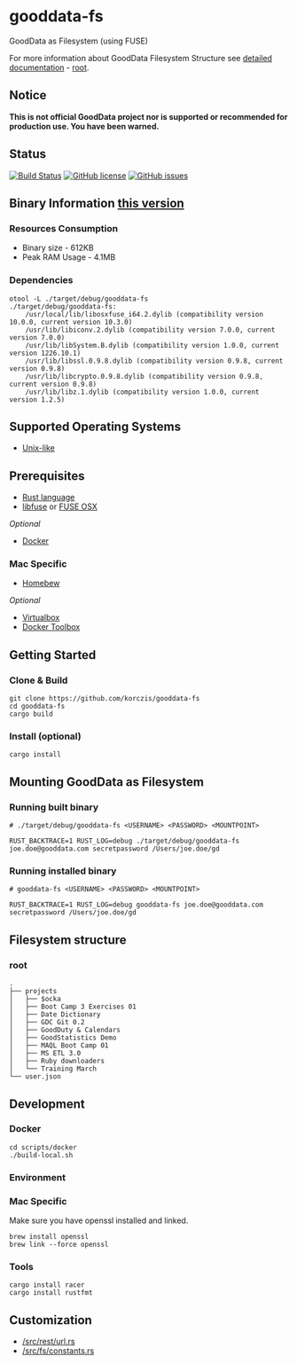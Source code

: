 # gooddata-fs

GoodData as Filesystem (using FUSE)

For more information about GoodData Filesystem Structure see [detailed documentation](https://github.com/korczis/gooddata-fs/blob/master/doc/Filesystem.md) - [root](https://github.com/korczis/gooddata-fs/blob/master/doc/Filesystem.md#root).

## Notice

**This is not official GoodData project nor is supported or recommended for production use. You have been warned.**

## Status

[![Build Status](https://travis-ci.org/korczis/gooddata-fs.svg?branch=master)](https://travis-ci.org/korczis/gooddata-fs)
[![GitHub license](https://img.shields.io/badge/license-MIT-blue.svg)](https://raw.githubusercontent.com/korczis/gooddata-rust/master/LICENSE)
[![GitHub issues](https://img.shields.io/github/issues/korczis/gooddata-rust.svg)](https://github.com/korczis/gooddata-rust/issues)

## Binary Information [this version](https://github.com/korczis/gooddata-fs/tree/d086fe54dba29d842e0098ad6521fbb99e24079b)

### Resources Consumption

- Binary size - 612KB 
- Peak RAM Usage - 4.1MB

### Dependencies

```
otool -L ./target/debug/gooddata-fs
./target/debug/gooddata-fs:
	/usr/local/lib/libosxfuse_i64.2.dylib (compatibility version 10.0.0, current version 10.3.0)
	/usr/lib/libiconv.2.dylib (compatibility version 7.0.0, current version 7.0.0)
	/usr/lib/libSystem.B.dylib (compatibility version 1.0.0, current version 1226.10.1)
	/usr/lib/libssl.0.9.8.dylib (compatibility version 0.9.8, current version 0.9.8)
	/usr/lib/libcrypto.0.9.8.dylib (compatibility version 0.9.8, current version 0.9.8)
	/usr/lib/libz.1.dylib (compatibility version 1.0.0, current version 1.2.5)
```

## Supported Operating Systems
* [Unix-like](https://en.wikipedia.org/wiki/Unix-like)

## Prerequisites

* [Rust language](https://www.rust-lang.org/)
* [libfuse](https://github.com/libfuse/libfuse) or [FUSE OSX](https://osxfuse.github.io/)

*Optional*

* [Docker](https://www.docker.com/)

### Mac Specific

* [Homebew](http://brew.sh/)

*Optional*

* [Virtualbox](https://www.virtualbox.org/)
* [Docker Toolbox](https://www.docker.com/products/docker-toolbox)

## Getting Started

### Clone & Build

```
git clone https://github.com/korczis/gooddata-fs
cd gooddata-fs
cargo build
```

### Install (optional)

```
cargo install
```

## Mounting GoodData as Filesystem

### Running built binary

```
# ./target/debug/gooddata-fs <USERNAME> <PASSWORD> <MOUNTPOINT>

RUST_BACKTRACE=1 RUST_LOG=debug ./target/debug/gooddata-fs joe.doe@gooddata.com secretpassword /Users/joe.doe/gd
```

### Running installed binary

```
# gooddata-fs <USERNAME> <PASSWORD> <MOUNTPOINT>

RUST_BACKTRACE=1 RUST_LOG=debug gooddata-fs joe.doe@gooddata.com secretpassword /Users/joe.doe/gd
```

## Filesystem structure

### root

```
.
├── projects
│   ├── $ocka
│   ├── Boot Camp 3 Exercises 01
│   ├── Date Dictionary
│   ├── GDC Git 0.2
│   ├── GoodDuty & Calendars
│   ├── GoodStatistics Demo
│   ├── MAQL Boot Camp 01
│   ├── MS ETL 3.0
│   ├── Ruby downloaders
│   └── Training March
└── user.json
```

## Development

### Docker

```
cd scripts/docker
./build-local.sh
```

### Environment

### Mac Specific

Make sure you have openssl installed and linked.

```
brew install openssl
brew link --force openssl
```

### Tools

```
cargo install racer
cargo install rustfmt
```

## Customization

- [/src/rest/url.rs](https://github.com/korczis/gooddata-fs/blob/master/src/rest/url.rs)
- [/src/fs/constants.rs](https://github.com/korczis/gooddata-fs/blob/master/src/fs/constants.rs)

